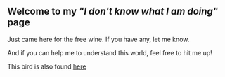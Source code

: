 ## Welcome to my *"I don't know what I am doing"* page

Just came here for the free wine. If you have any, let me know.

And if you can help me to understand this world, feel free to hit me up!


This bird is also found [here](http://www.instagram.com/pilmayken)
